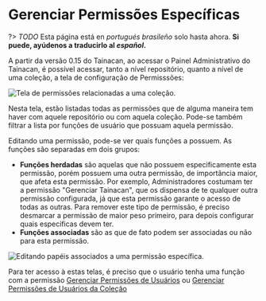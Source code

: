 # Gerenciar Permissões Específicas

?> _TODO_ Esta página está en _portugués brasileño_ solo hasta ahora. **Si puede, ayúdenos a traducirlo al _español_.**

A partir da versão 0.15 do Tainacan, ao acessar o Painel Administrativo do Tainacan, é possível acessar, tanto a nível repositório, quanto a nível de uma coleção, a tela de configuração de Permisssões:

![Tela de permissões relacionadas a uma coleção.](/_assets/images/manage-specific-capabilities-1.png)

Nesta tela, estão listadas todas as permissões que de alguma maneira tem haver com aquele repositório ou com aquela coleção. Pode-se também filtrar a lista por funções de usuário que possuam aquela permissão.

Editando uma permissão, pode-se ver quais funções a possuem. As funções são separadas em dois grupos:

- **Funções herdadas** são aquelas que não possuem especificamente esta permissão, porém possuem uma outra permissão, de importância maior, que afeta esta permissão. Por exemplo, Administradores costumam ter a permissão "Gerenciar Tainacan", que os dispensa de te qualquer outra permissão configurada, já que esta permissão garante o acesso de todas as outras. Para remover este tipo de permissão, é preciso desmarcar a permissão de maior peso primeiro, para depois configurar quais específicas devem ter.
- **Funções associadas** são as que de fato podem ser associadas ou não para esta permissão.

![Editando papéis associados a uma permissão específica.](/_assets/images/manage-specific-capabilities-2.png)

Para ter acesso à estas telas, é preciso que o usuário tenha uma função com a permissão [Gerenciar Permissões de Usuários](/es-mx/capabilities#repositório-em-geral) ou [Gerenciar Permissões de Usuários da Coleção](/es-mx/capabilities#coleção)
